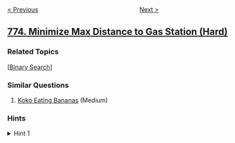 <!--|This file generated by command(leetcode description); DO NOT EDIT.    |-->
<!--+----------------------------------------------------------------------+-->
<!--|@author    openset <openset.wang@gmail.com>                           |-->
<!--|@link      https://github.com/openset                                 |-->
<!--|@home      https://github.com/tonymontaro/leetcode-hints                        |-->
<!--+----------------------------------------------------------------------+-->

[< Previous](https://github.com/tonymontaro/leetcode-hints/tree/master/problems/sliding-puzzle "Sliding Puzzle")
　　　　　　　　　　　　　　　　
[Next >](https://github.com/tonymontaro/leetcode-hints/tree/master/problems/global-and-local-inversions "Global and Local Inversions")

## [774. Minimize Max Distance to Gas Station (Hard)](https://leetcode.com/problems/minimize-max-distance-to-gas-station "最小化去加油站的最大距离")



### Related Topics
  [[Binary Search](https://github.com/tonymontaro/leetcode-hints/tree/master/tag/binary-search/README.md)]

### Similar Questions
  1. [Koko Eating Bananas](https://github.com/tonymontaro/leetcode-hints/tree/master/problems/koko-eating-bananas) (Medium)

### Hints
<details>
<summary>Hint 1</summary>
Use a binary search.  We'll binary search the monotone function "possible(D) = can we use K or less gas stations to ensure each adjacent distance between gas stations is at most D?"
</details>
